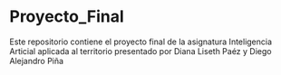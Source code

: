 # Proyecto_Final
Este repositorio contiene el proyecto final de la asignatura Inteligencia Articial aplicada al territorio presentado por 
Diana Liseth Paéz y Diego Alejandro Piña 

